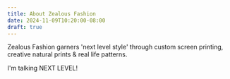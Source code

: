 ```yaml
---
title: About Zealous Fashion
date: 2024-11-09T10:20:00-08:00
draft: true
---
```


Zealous Fashion garners 'next level style' through custom screen printing, creative natural prints & real life patterns.

<!--more-->

I'm talking NEXT LEVEL!
